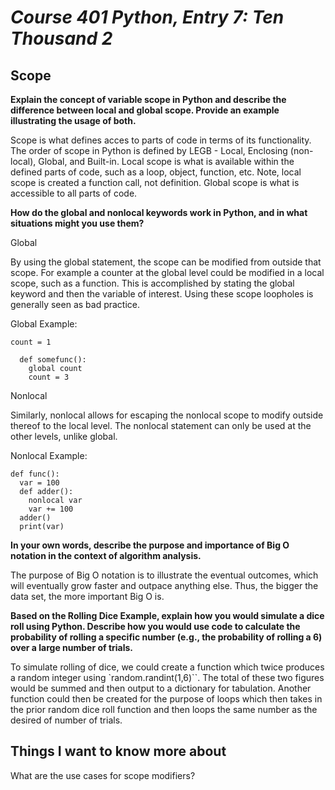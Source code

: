 # *Course 401 Python, Entry 7: Ten Thousand 2*

## Scope

**Explain the concept of variable scope in Python and describe the difference between local and global scope. Provide an example illustrating the usage of both.**

Scope is what defines acces to parts of code in terms of its functionality. The order of scope in Python is defined by LEGB - Local, Enclosing (non-local), Global, and Built-in. Local scope is what is available within the defined parts of code, such as a loop, object, function, etc. Note, local scope is created a function call, not definition. Global scope is what is accessible to all parts of code.

**How do the global and nonlocal keywords work in Python, and in what situations might you use them?**

Global

By using the global statement, the scope can be modified from outside that scope. For example a counter at the global level could be modified in a local scope, such as a function. This is accomplished by stating the global keyword and then the variable of interest. Using these scope loopholes is generally seen as bad practice.

Global Example:

```
count = 1

  def somefunc():
    global count
    count = 3
```

Nonlocal

Similarly, nonlocal allows for escaping the nonlocal scope to modify outside thereof to the local level. The nonlocal statement can only be used at the other levels, unlike global.

Nonlocal Example:

```
def func():
  var = 100
  def adder():
    nonlocal var
    var += 100
  adder()
  print(var)
```

**In your own words, describe the purpose and importance of Big O notation in the context of algorithm analysis.**

The purpose of Big O notation is to illustrate the eventual outcomes, which will eventually grow faster and outpace anything else. Thus, the bigger the data set, the more important Big O is.

**Based on the Rolling Dice Example, explain how you would simulate a dice roll using Python. Describe how you would use code to calculate the probability of rolling a specific number (e.g., the probability of rolling a 6) over a large number of trials.**

To simulate rolling of dice, we could create a function which twice produces a random integer using `random.randint(1,6)``. The total of these two figures would be summed and then output to a dictionary for tabulation. Another function could then be created for the purpose of loops which then takes in the prior random dice roll function and then loops the same number as the desired of number of trials.

## Things I want to know more about

What are the use cases for scope modifiers?
